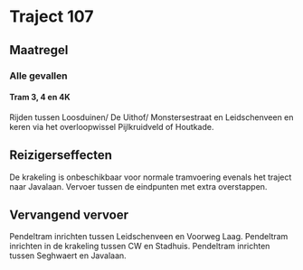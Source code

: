 # Traject 107
## Maatregel
### Alle gevallen

#### Tram 3, 4 en 4K
Rijden tussen Loosduinen/ De Uithof/ Monstersestraat en Leidschenveen en keren via het overloopwissel Pijlkruidveld of Houtkade.

## Reizigerseffecten
De krakeling is onbeschikbaar voor normale tramvoering evenals het traject naar Javalaan.
Vervoer tussen de eindpunten met extra overstappen.

## Vervangend vervoer
Pendeltram inrichten tussen Leidschenveen en Voorweg Laag.
Pendeltram inrichten in de krakeling tussen CW en Stadhuis.
Pendeltram inrichten tussen Seghwaert en Javalaan.


